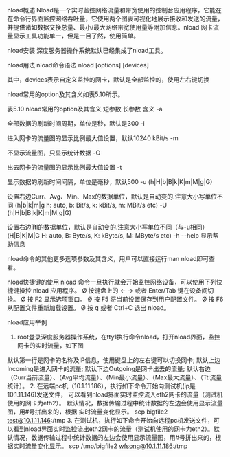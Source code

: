 
nload概述
Nload是一个实时监控网络流量和带宽使用的控制台应用程序，它能在在命令行界面监控网络吞吐量，它使用两个图表可视化地展示接收和发送的流量，并提供诸如数据交换总量、最小/最大网络带宽使用量等附加信息。nload 网卡流量显示工具功能单一，但是一目了然，使用简单。
 
nload安装
深度服务器操作系统默认已经集成了nload工具。
 
nload用法
nload命令语法
nload [options] [devices]
 
其中，devices表示自定义监控的网卡，默认是全部监控的，使用左右键切换
 
nload常用的option及其含义如表5.10所示。
 
表5.10 nload常用的option及其含义
短参数
长参数
含义
-a
 
全部数据的刷新时间周期，单位是秒，默认是300
-i
 
进入网卡的流量图的显示比例最大值设置，默认10240 kBit/s
-m
 
不显示流量图，只显示统计数据
-O
 
出去网卡的流量图的显示比例最大值设置
-t
 
显示数据的刷新时间间隔，单位是毫秒，默认500
-u
(h|H|b|B|k|K|m|M|g|G)
 
设置右边Curr、Avg、Min、Max的数据单位，默认是自动变的.注意大小写单位不同
(h|b|k|m|g   h: auto, b: Bit/s, k: kBit/s, m: MBit/s etc)
-U
(h|H|b|B|k|K|m|M|g|G)
 
设置右边Ttl的数据单位，默认是自动变的.注意大小写单位不同（与-u相同）
(H|B|K|M|G  H: auto, B: Byte/s, K: kByte/s, M: MByte/s etc)
-h
--help
显示帮助信息
 
nload命令的其他更多选项参数及其含义，用户可以直接运行man nload即可查看。
 
nload快捷键的使用
nload 命令一旦执行就会开始监控网络设备，可以使用下列快捷键操控 nload 应用程序。
Ø 按键盘上的 ← → 或者 Enter/Tab 键在设备间切换。
Ø 按 F2 显示选项窗口。
Ø 按 F5 将当前设置保存到用户配置文件。
Ø 按 F6 从配置文件重新加载设置。
Ø 按 q 或者 Ctrl+C 退出 nload。
 
nload应用举例
1. root登录深度服务器操作系统，在tty1执行命令nload，打开nload界面，监控网卡的实时流量，如下图
 
 
默认第一行是网卡的名称及IP信息，使用键盘上的左右键可以切换网卡;
默认上边Incoming是进入网卡的流量;
默认下边Outgoing是网卡出去的流量;
默认右边（Curr当前流量）、（Avg平均流量）、（Min最小流量）、（Max最大流量）、（Ttl流量统计）。
2. 在远端pc机（10.1.11.186），执行如下命令开始向测试机(ip是10.1.11.146)发送文件，	可以看到nload界面实时监控流入eth2网卡的流量（测试机使用的网卡为eth2）。
默认情况，数据传输过程中统计数据的左边会使用显示流量图，用#号拼出来的，根据	实时流量变化显示。
scp bigfile2 test@10.1.11.146:/tmp
3. 在测试机，执行如下命令开始向远程pc机发送文件，可以看到nload界面实时监控流出eth2网卡的流量（测试机使用的网卡为eth2）。默认情况，数据传输过程中统计数据的左边会使用显示流量图，用#号拼出来的，根据实时流量变化显示。
scp /tmp/bigfile2 wfsong@10.1.11.186:/tmp
